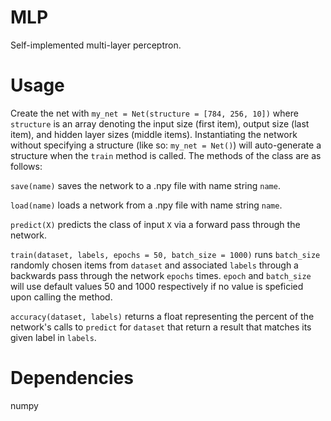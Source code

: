 # MLP
Self-implemented multi-layer perceptron.
# Usage
Create the net with `my_net = Net(structure = [784, 256, 10])` where `structure` is an array denoting the input size (first item), output size (last item), and hidden layer sizes (middle items). Instantiating the network without specifying a structure (like so: `my_net = Net()`) will auto-generate a structure when the `train` method is called.
The methods of the class are as follows:

`save(name)` saves the network to a .npy file with name string `name`.

`load(name)` loads a network from a .npy file with name string `name`.

`predict(X)` predicts the class of input `X` via a forward pass through the network.

`train(dataset, labels, epochs = 50, batch_size = 1000)` runs `batch_size` randomly chosen items from `dataset` and associated `labels` through a backwards pass through the network `epochs` times. `epoch` and `batch_size` will use default values 50 and 1000 respectively if no value is speficied upon calling the method.

`accuracy(dataset, labels)` returns a float representing the percent of the network's calls to `predict` for `dataset` that return a result that matches its given label in `labels`.
# Dependencies
numpy
